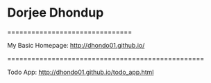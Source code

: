 Dorjee Dhondup
===============================
===============================

My Basic Homepage: http://dhondo01.github.io/


=================================================


Todo App: http://dhondo01.github.io/todo_app.html


